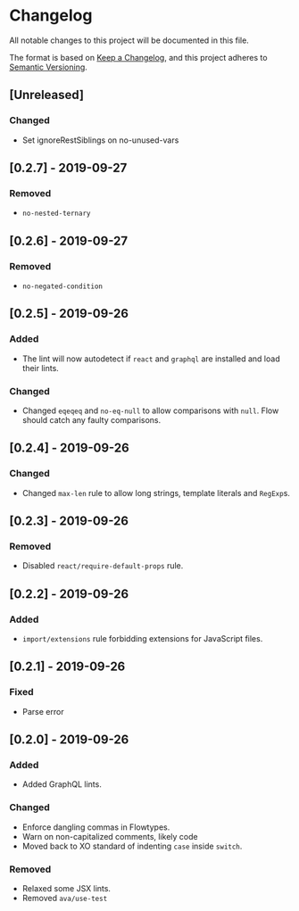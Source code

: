 # Changelog

All notable changes to this project will be documented in this file.

The format is based on [Keep a Changelog](https://keepachangelog.com/en/1.0.0/),
and this project adheres to [Semantic Versioning](https://semver.org/spec/v2.0.0.html).

## [Unreleased]
### Changed
- Set ignoreRestSiblings on no-unused-vars

## [0.2.7] - 2019-09-27
### Removed
- `no-nested-ternary`

## [0.2.6] - 2019-09-27
### Removed
- `no-negated-condition`

## [0.2.5] - 2019-09-26
### Added
- The lint will now autodetect if `react` and `graphql` are installed and load
  their lints.
### Changed
- Changed `eqeqeq` and `no-eq-null` to allow comparisons with `null`. Flow should
  catch any faulty comparisons.

## [0.2.4] - 2019-09-26
### Changed
- Changed `max-len` rule to allow long strings, template literals and `RegExp`s.

## [0.2.3] - 2019-09-26
### Removed
- Disabled `react/require-default-props` rule.

## [0.2.2] - 2019-09-26
### Added
- `import/extensions` rule forbidding extensions for JavaScript files.

## [0.2.1] - 2019-09-26
### Fixed
- Parse error

## [0.2.0] - 2019-09-26
### Added
- Added GraphQL lints.

### Changed
- Enforce dangling commas in Flowtypes.
- Warn on non-capitalized comments, likely code
- Moved back to XO standard of indenting `case` inside `switch`.

### Removed
- Relaxed some JSX lints.
- Removed `ava/use-test`
